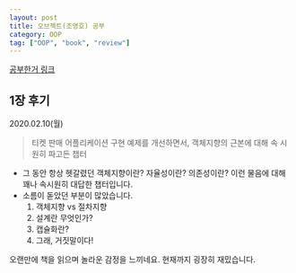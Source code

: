 ```yaml
---
layout: post
title: 오브젝트(조영호) 공부
category: OOP
tag: ["OOP", "book", "review"]
---
```


[공부한거 링크](https://www.notion.so/jundev/778d3442aa9542d085067baa9e4f308b)

## 1장 후기

2020.02.10(월)

> 티켓 판매 어플리케이션 구현 예제를 개선하면서, 객체지향의 근본에 대해 속 시원히 파고든 챕터

- 그 동안 항상 헷갈렸던 객체지향이란? 자율성이란? 의존성이란? 이런 물음에 대해 꽤나 속시원히 대답한 챕터입니다.
- 소름이 돋았던 부분이 많았습니다.
  1. 객체지향 vs 절차지향
  2. 설계란 무엇인가?
  3. 캡슐화란?
  4. 그래, 거짓말이다!  

오랜만에 책을 읽으며 놀라운 감정을 느끼네요. 현재까지 굉장히 재밌습니다.
